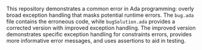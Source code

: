 This repository demonstrates a common error in Ada programming: overly broad exception handling that masks potential runtime errors. The `bug.ada` file contains the erroneous code, while `bugSolution.ada` provides a corrected version with improved exception handling. The improved version demonstrates specific exception handling for constraints errors, provides more informative error messages, and uses assertions to aid in testing.